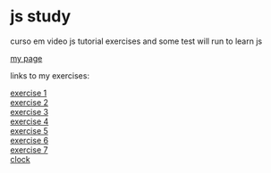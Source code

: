 # js study
 <p>curso em video js tutorial exercises and some test  will run to learn js</p>
 <style>
  background: blue;
  margin: 5px;
  font: normal 16pt Arial;
 </style>

<a href='https://kaaffee.github.io/exercicios/'>my page</a>
<p>links to my exercises:</p>
<a href='https://kaaffee.github.io/exercicios/codigos/ex001'>exercise 1</a><br />
<a href='https://kaaffee.github.io/exercicios/codigos/ex002'>exercise 2</a><br />
<a href='https://kaaffee.github.io/exercicios/codigos/ex003'>exercise 3</a><br />
<a href='https://kaaffee.github.io/exercicios/codigos/ex004'>exercise 4</a><br />
<a href='https://kaaffee.github.io/exercicios/codigos/ex005'>exercise 5</a><br />
<a href='https://kaaffee.github.io/exercicios/codigos/ex006'>exercise 6</a><br />
<a href='https://kaaffee.github.io/exercicios/codigos/ex007'>exercise 7</a><br />
<a href='https://kaaffee.github.io/exercicios/codigos/relogio'>clock</a>
